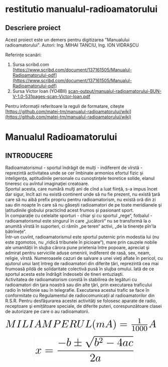 # restitutio manualul-radioamatorului

## Descriere proiect

Acest proiect este un demers pentru digitizarea "Manualului radioamatorului". 
Autori: Ing. MIHAI TANCIU, Ing. ION VIDRAȘCU

Referințe scanări: 
1. Sursa scribd.com
[https://www.scribd.com/document/137161505/Manualul-Radioamatorului-pdf](https://www.scribd.com/document/137161505/Manualul-Radioamatorului-pdf)
2. Sursa Victor Ioan (YO4BII)
[scan-output/manualul-radioamatorului-BUN-V-1.0-531pages-scan-Victor-Ioan.pdf](scan-output/manualul-radioamatorului-BUN-V-1.0-531pages-scan-Victor-Ioan.pdf)

Pentru informații referitoare la reguli de formatare, citește [https://github.com/matei-tm/manualul-radioamatorului/wiki](https://github.com/matei-tm/manualul-radioamatorului/wiki)

# Manualul Radioamatorului

## INTRODUCERE

Radioamatorismul - sportul îndrăgit de mulți - indiferent de vîrstă - reprezintă activitatea unde se cer îmbinate armonios efortul fizic
și inteligența, aptitudinile personale cu cunoştinţele teoretice solide, elanul tineresc cu avîntul imaginaţiei creatoare.<br/>
Sportul acesta, care numără mulţi ani de cînd a luat ființă, s-a impus încet dar sigur, încît azi nu există continent unde să nu fie
prezent, nu există ţară care să nu aibă prefix propriu pentru radioamatorism, nu există oră din zi sau din noapte în care să nu găsești radioamatori de pe toate meridianele şi latitudinile globului practicînd acest frumos și pasionant sport.<br/>
În comparație cu celelalte sporturi - chiar şi cu sportul „rege“, fotbalul - radioamatorismul este singurul în care „jucătorii“ nu se transformă la o anumită vîrstă în suporteri, ci râmîn „pe teren“ activi, „de la tinerețe pîn'la bătrînețe“.<br/>
Într-un cuvînt, radioamatorismul este sportul puternic prin modestia lui (nu este zgomotos, nu „ridică tribunele în picioare“), mare prin cauzele nobile ale umanității în slujba cărora pune prietenia între popoare, apreciat şi admirat pentru serviciile aduse omenirii, indiferent de rasă, sex, neam, religie, vîrstă. Numeroasele cazuri de salvare a unei vieţi aflate în pericol, cu ajutorul unui lanț întreg de radioamatori din diferite țări, reprezintă cea mai frumoasă pildă de solidaritate colectivă pusă în slujba omului. lată de ce sportul acesta este îndrăgit îndeosebi de tineri entuziaşti.<br/>
Activitatea de radioamatorism constă în stabilirea de legături cu radioamatori din ţara noastră sau din alte ţări, prin executarea traficului radio în telefonie sau în telegrafie. Executarea acestui trafic se face în conformitate cu Regulamentul de radiocomunicații al radioamatorilor din R.S.R. Pentru desfăşurarea acestei activităţi se folosesc aparate de radio, receptoare şi emițătoare speciale, de diferite puteri, corespunzătoare clasei de autorizare pe care o au radioamatorii.

![MILIAMPERUL(mA)=\frac{1}{1000}A](equations/equation-ch01-02-02.svg)

<p align="center">
 <img src="equations/equation-ch01-01.svg" alt="x=\frac{-b\pm\sqrt{b^2-4ac}}{2a}" />
</p>

